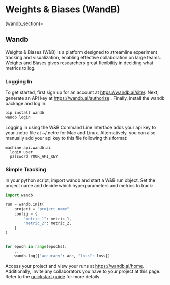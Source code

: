# Weights & Biases (WandB)

(wandb_section)=
## Wandb
Weights & Biases (W&B) is a platform designed to streamline experiment tracking and visualization, enabling effective collaboration on large teams. Weights and Biases gives researchers great flexibility in deciding what metrics to log.

### Logging In
To get started, first sign up for an account at https://wandb.ai/site/. Next, generate an API key at https://wandb.ai/authorize . Finally, install the wandb package and log in:

```bash
pip install wandb
wandb login
```

Logging in using the W&B Command Line Interface adds your api key to your .netrc file at ~/.netrc for Mac and Linux. Alternatively, you can also manually add your api key to this file following this format:

```
machine api.wandb.ai
  login user
  password YOUR_API_KEY
```

### Simple Tracking
In your python script, import wandb and start a W&B run object. Set the project name and decide which hyperparameters and metrics to track:

```python
import wandb

run = wandb.init(
    project = "project_name"
    config = {
        "metric_1": metric_1,
        "metric_2": metric_2,
    }
)


for epoch in range(epochs):
    ...
    wandb.log({"accuracy": acc, "loss": loss})
```

Access your project and view your runs at https://wandb.ai/home. Additionally, invite any collaborators you have to your project at this page. Refer to the [quickstart guide](https://docs.wandb.ai/quickstart/) for more details